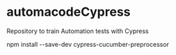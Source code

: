 # automacodeCypress
Repository to train Automation tests with Cypress

npm install --save-dev cypress-cucumber-preprocessor

